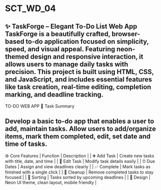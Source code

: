 # SCT_WD_04
✨ TaskForge – Elegant To-Do List Web App
TaskForge is a beautifully crafted, browser-based to-do application focused on simplicity, speed, and visual appeal. Featuring neon-themed design and responsive interaction, it allows users to manage daily tasks with precision.
This project is built using HTML, CSS, and JavaScript, and includes essential features like task creation, real-time editing, completion marking, and deadline tracking.
----
TO-DO WEB APP
📝 Task Summary


Develop a basic to-do app that enables a user to add, maintain tasks. 
Allow users to add/organize items, mark them completed, edit, set date and time of tasks.
----
⚙️ Core Features
| Function | Description | 
| ➕ Add Task | Create new tasks with title, date, and time | 
| 📝 Edit Task | Modify task details easily | 
| ⏰ Due Dates | Assign and view deadlines clearly | 
| ✅ Complete | Mark tasks as finished with a single click | 
| 🧹 Cleanup | Remove completed tasks to stay focused | 
| 🧭 Sorting | Tasks sorted by upcoming deadlines | 
| 💫 Design | Neon UI theme, clean layout, mobile friendly | 




